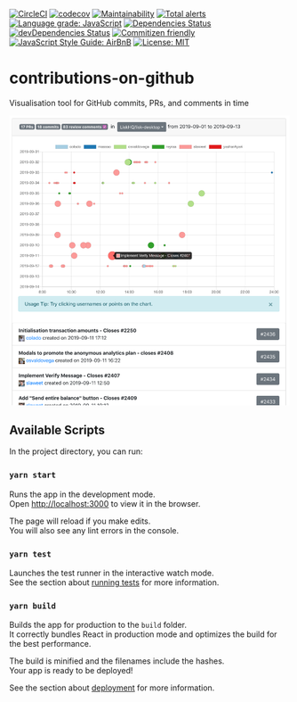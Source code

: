 [![CircleCI](https://circleci.com/gh/slaweet/contributions-on-github.svg?style=shield)](https://circleci.com/gh/slaweet/contributions-on-github)
[![codecov](https://codecov.io/gh/slaweet/contributions-on-github/branch/master/graph/badge.svg)](https://codecov.io/gh/slaweet/contributions-on-github)
[![Maintainability](https://api.codeclimate.com/v1/badges/b8558fe125761efc8eae/maintainability)](https://codeclimate.com/github/slaweet/contributions-on-github/maintainability)
[![Total alerts](https://img.shields.io/lgtm/alerts/g/slaweet/contributions-on-github.svg?logo=lgtm&logoWidth=18)](https://lgtm.com/projects/g/slaweet/contributions-on-github/alerts/)
[![Language grade: JavaScript](https://img.shields.io/lgtm/grade/javascript/g/slaweet/contributions-on-github.svg?logo=lgtm&logoWidth=18)](https://lgtm.com/projects/g/slaweet/contributions-on-github/context:javascript)
[![Dependencies Status](https://david-dm.org/slaweet/contributions-on-github/status.svg)](https://david-dm.org/slaweet/contributions-on-github)
[![devDependencies Status](https://david-dm.org/slaweet/contributions-on-github/dev-status.svg)](https://david-dm.org/slaweet/contributions-on-github?type=dev)
[![Commitizen friendly](https://img.shields.io/badge/commitizen-friendly-brightgreen.svg)](http://commitizen.github.io/cz-cli/)
[![JavaScript Style Guide: AirBnB](https://img.shields.io/badge/code%20style-airbnb-brightgreen.svg)](https://github.com/airbnb/javascript "AirBnB Style guide")
[![License: MIT](https://img.shields.io/badge/License-MIT-yellow.svg)](https://opensource.org/licenses/MIT)

# contributions-on-github

Visualisation tool for GitHub commits, PRs, and comments in time

![Sample screenshot](public/screenshot.png)

## Available Scripts

In the project directory, you can run:

### `yarn start`

Runs the app in the development mode.<br />
Open [http://localhost:3000](http://localhost:3000) to view it in the browser.

The page will reload if you make edits.<br />
You will also see any lint errors in the console.

### `yarn test`

Launches the test runner in the interactive watch mode.<br />
See the section about [running tests](https://facebook.github.io/create-react-app/docs/running-tests) for more information.

### `yarn build`

Builds the app for production to the `build` folder.<br />
It correctly bundles React in production mode and optimizes the build for the best performance.

The build is minified and the filenames include the hashes.<br />
Your app is ready to be deployed!

See the section about [deployment](https://facebook.github.io/create-react-app/docs/deployment) for more information.
